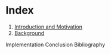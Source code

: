 # Index

1. [Introduction and Motivation](motivation.md)
2. [Background](background.md)

Implementation
Conclusion
Bibliography
